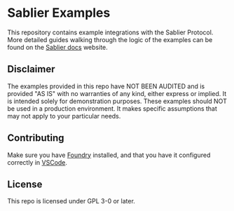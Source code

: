 # Sablier Examples

This repository contains example integrations with the Sablier Protocol. More detailed guides walking through the logic of the examples can be found on the [Sablier docs](https://docs.sablier.com) website.

## Disclaimer

The examples provided in this repo have NOT BEEN AUDITED and is provided "AS IS" with no warranties of any kind, either
express or implied. It is intended solely for demonstration purposes. These examples should NOT be used in a production
environment. It makes specific assumptions that may not apply to your particular needs.

## Contributing

Make sure you have [Foundry](https://github.com/foundry-rs/foundry) installed, and that you have it configured correctly in [VSCode](https://book.getfoundry.sh/config/vscode).

## License

This repo is licensed under GPL 3-0 or later.
